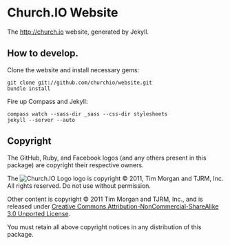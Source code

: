 # Church.IO Website

The http://church.io website, generated by Jekyll.

## How to develop.

Clone the website and install necessary gems:

    git clone git://github.com/churchio/website.git
    bundle install

Fire up Compass and Jekyll:

    compass watch --sass-dir _sass --css-dir stylesheets
    jekyll --server --auto

## Copyright

The GitHub, Ruby, and Facebook logos (and any others present in this package) are copyright their respective owners.

The ![Church.IO Logo](/churchio/website/raw/master/favicon.png) logo is copyright &copy; 2011, Tim Morgan and TJRM, Inc. All rights reserved. Do not use without permission.

Other content is copyright &copy; 2011 Tim Morgan and TJRM, Inc., and is released under [Creative Commons Attribution-NonCommercial-ShareAlike 3.0 Unported License](http://creativecommons.org/licenses/by-nc-sa/3.0/).

You must retain all above copyright notices in any distribution of this package.
